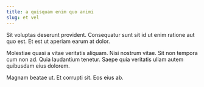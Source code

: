 ```yaml
---
title: a quisquam enim quo animi
slug: et vel
---
```


Sit voluptas deserunt provident. Consequatur sunt sit id ut enim ratione aut quo est. Et est ut aperiam earum at dolor.

Molestiae quasi a vitae veritatis aliquam. Nisi nostrum vitae. Sit non tempora cum non ad. Quia laudantium tenetur. Saepe quia veritatis ullam autem quibusdam eius dolorem.

Magnam beatae ut. Et corrupti sit. Eos eius ab.
